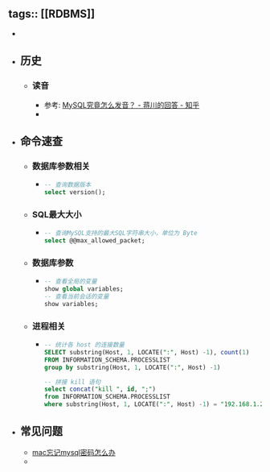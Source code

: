 tags:: [[RDBMS]]
---

-
- ## 历史
	- ### 读音
		- 参考: [MySQL究竟怎么发音？ - 蒋川的回答 - 知乎](https://www.zhihu.com/question/49011669/answer/2243496686)
		-
- ## 命令速查
	- ### 数据库参数相关
		- ``` sql
		  -- 查询数据版本
		  select version();
		  ```
	- ### SQL最大大小
		- ``` sql
		  -- 查询MySQL支持的最大SQL字符串大小，单位为 Byte
		  select @@max_allowed_packet;
		  ```
	- ### 数据库参数
		- ``` sql
		  -- 查看全局的变量
		  show global variables;
		  -- 查看当前会话的变量
		  show variables;
		  ```
	- ### 进程相关
		- ``` sql
		  -- 统计各 host 的连接数量
		  SELECT substring(Host, 1, LOCATE(":", Host) -1), count(1)
		  FROM INFORMATION_SCHEMA.PROCESSLIST 
		  group by substring(Host, 1, LOCATE(":", Host) -1)
		  
		  -- 拼接 kill 语句
		  select concat("kill ", id, ";") 
		  from INFORMATION_SCHEMA.PROCESSLIST 
		  where substring(Host, 1, LOCATE(":", Host) -1) = "192.168.1.200"
		  ```
- ## 常见问题
	- [mac忘记mysql密码怎么办](https://blog.csdn.net/weixin_43922901/article/details/109570089)
	-